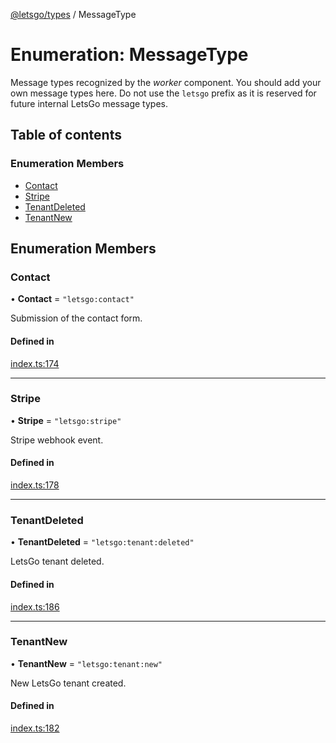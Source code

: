[@letsgo/types](../README.md) / MessageType

# Enumeration: MessageType

Message types recognized by the _worker_ component. You should add your own message types here.
Do not use the `letsgo` prefix as it is reserved for future internal LetsGo message types.

## Table of contents

### Enumeration Members

- [Contact](MessageType.md#contact)
- [Stripe](MessageType.md#stripe)
- [TenantDeleted](MessageType.md#tenantdeleted)
- [TenantNew](MessageType.md#tenantnew)

## Enumeration Members

### Contact

• **Contact** = ``"letsgo:contact"``

Submission of the contact form.

#### Defined in

[index.ts:174](https://github.com/47chapters/letsgo/blob/5310a6f/packages/types/src/index.ts#L174)

___

### Stripe

• **Stripe** = ``"letsgo:stripe"``

Stripe webhook event.

#### Defined in

[index.ts:178](https://github.com/47chapters/letsgo/blob/5310a6f/packages/types/src/index.ts#L178)

___

### TenantDeleted

• **TenantDeleted** = ``"letsgo:tenant:deleted"``

LetsGo tenant deleted.

#### Defined in

[index.ts:186](https://github.com/47chapters/letsgo/blob/5310a6f/packages/types/src/index.ts#L186)

___

### TenantNew

• **TenantNew** = ``"letsgo:tenant:new"``

New LetsGo tenant created.

#### Defined in

[index.ts:182](https://github.com/47chapters/letsgo/blob/5310a6f/packages/types/src/index.ts#L182)
